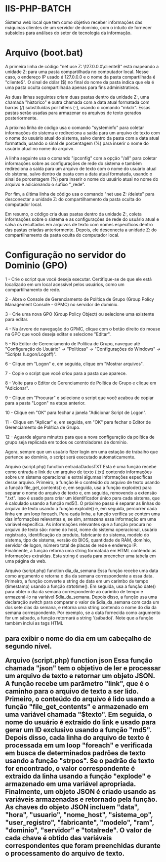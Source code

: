 # IIS-PHP-BATCH
Sistema web local que tem como objetivo receber informações das máquinas clientes de um servidor de domínio, com o intuito de fornecer subsídios para análises do setor de tecnologia da informação.


# Arquivo (boot.bat)
A primeira linha de código "net use Z: \127.0.0.0\cliente$" está mapeando a unidade Z: para uma pasta compartilhada no computador local. Nesse caso, o endereço IP usado é 127.0.0.0 e o nome da pasta compartilhada é "cliente$". O sinal de dólar ($) no final do nome da pasta indica que ela é uma pasta oculta compartilhada apenas para fins administrativos.

As duas linhas seguintes criam duas pastas dentro da unidade Z:, uma chamada "historico" e outra chamada com a data atual formatada com barras (/) substituídas por hífens (-), usando o comando "mkdir". Essas pastas serão usadas para armazenar os arquivos de texto gerados posteriormente.

A próxima linha de código usa o comando "systeminfo" para coletar informações do sistema e redireciona a saída para um arquivo de texto com o nome do usuário atual do sistema, salvo dentro da pasta com a data atual formatada, usando o sinal de porcentagem (%) para inserir o nome do usuário atual no nome do arquivo.

A linha seguinte usa o comando "ipconfig" com a opção "/all" para coletar informações sobre as configurações de rede do sistema e também redireciona a saída para um arquivo de texto com o nome do usuário atual do sistema, salvo dentro da pasta com a data atual formatada, usando o sinal de porcentagem (%) para inserir o nome do usuário atual no nome do arquivo e adicionando o sufixo "_rede".

Por fim, a última linha de código usa o comando "net use Z: /delete" para desconectar a unidade Z: do compartilhamento da pasta oculta do computador local.

Em resumo, o código cria duas pastas dentro da unidade Z:, coleta informações sobre o sistema e as configurações de rede do usuário atual e salva os resultados em arquivos de texto com nomes específicos dentro das pastas criadas anteriormente. Depois, ele desconecta a unidade Z: do compartilhamento da pasta oculta do computador local.

# Configuração no servidor do Dominio (GPO)
  1 - Crie o script que você deseja executar. Certifique-se de que ele está localizado em um local acessível pelos usuários, como um compartilhamento de rede.

  2 - Abra o Console de Gerenciamento de Política de Grupo (Group Policy Management Console - GPMC) no servidor de domínio.

  3 - Crie uma nova GPO (Group Policy Object) ou selecione uma existente para editar.

  4 - Na árvore de navegação do GPMC, clique com o botão direito do mouse na GPO que você deseja editar e selecione "Editar".

  5 - No Editor de Gerenciamento de Política de Grupo, navegue até "Configuração do Usuário" -> "Políticas" -> "Configurações do Windows" -> "Scripts (Logon/Logoff)".

  6 - Clique em "Logon" e, em seguida, clique em "Mostrar arquivos".

  7 - Copie o script que você criou para a pasta que aparece.

  8 - Volte para o Editor de Gerenciamento de Política de Grupo e clique em "Adicionar".

  9 - Clique em "Procurar" e selecione o script que você acabou de copiar para a pasta "Logon" na etapa anterior.

  10 - Clique em "OK" para fechar a janela "Adicionar Script de Logon".

  11 - Clique em "Aplicar" e, em seguida, em "OK" para fechar o Editor de Gerenciamento de Política de Grupo.

  12 - Aguarde alguns minutos para que a nova configuração da política de grupo seja replicada em todos os controladores de domínio.

Agora, sempre que um usuário fizer login em uma estação de trabalho que pertence ao domínio, o script será executado automaticamente.


Arquivo (script.php) function entradaDadosTXT
Esta é uma função recebe como entrada o link de um arquivo de texto (.txt) contendo informações sobre um sistema operacional e extrai algumas informações específicas desse arquivo.
Primeiro, a função lê o conteúdo do arquivo de texto usando a função file_get_contents() e, em seguida, usa a função explode() para separar o nome do arquivo de texto e, em seguida, removendo a extensão ".txt". Isso é usado para criar um identificador único para cada sistema, que é calculado usando a função md5().
O próximo passo é separar as linhas do arquivo de texto usando a função explode() e, em seguida, percorrer cada linha em um loop foreach. Para cada linha, a função verifica se contém uma das informações relevantes e, se sim, armazena essa informação em uma variável específica.
As informações relevantes que a função procura no arquivo de texto são: nome do host, nome do sistema operacional, usuário registrado, identificação do produto, fabricante do sistema, modelo do sistema, tipo de sistema, versão do BIOS, quantidade de RAM, domínio, servidor de logon, número total de placas de rede e endereço IP.
Finalmente, a função retorna uma string formatada em HTML contendo as informações extraídas. Esta string é usada para preencher uma tabela em uma página da web.


Arquivo (script.php) function dia_da_semana
Essa função recebe uma data como argumento e retorna o dia da semana correspondente a essa data.
Primeiro, a função converte a string de data em um carimbo de tempo (timestamp) usando a função strtotime(). Em seguida, usa a função date() para obter o dia da semana correspondente ao carimbo de tempo e armazená-lo na variável $dia_da_semana.
Depois disso, a função usa uma declaração switch para comparar o valor de $dia_da_semana com cada um dos sete dias da semana, e retorna uma string contendo o nome do dia da semana correspondente.
Por exemplo, se a data fornecida como argumento for um sábado, a função retornará a string '(sábado)'. Note que a função também inclui as tags HTML <h2> para exibir o nome do dia em um cabeçalho de segundo nível.

Arquivo (script.php) function json
Essa função chamada "json" tem o objetivo de ler e processar um arquivo de texto e retornar um objeto JSON. A função recebe um parâmetro "link", que é o caminho para o arquivo de texto a ser lido.
Primeiro, o conteúdo do arquivo é lido usando a função "file_get_contents" e armazenado em uma variável chamada "$texto". Em seguida, o nome do usuário é extraído do link e usado para gerar um ID exclusivo usando a função "md5".
Depois disso, cada linha do arquivo de texto é processada em um loop "foreach" e verificada em busca de determinados padrões de texto usando a função "strpos". Se o padrão de texto for encontrado, o valor correspondente é extraído da linha usando a função "explode" e armazenado em uma variável apropriada.
Finalmente, um objeto JSON é criado usando as variáveis armazenadas e retornado pela função. As chaves do objeto JSON incluem "data", "hora", "usuario", "nome_host", "sistema_op", "user_registro", "fabricante", "modelo", "ram", "dominio", "servidor" e "totalrede". O valor de cada chave é obtido das variáveis correspondentes que foram preenchidas durante o processamento do arquivo de texto.



